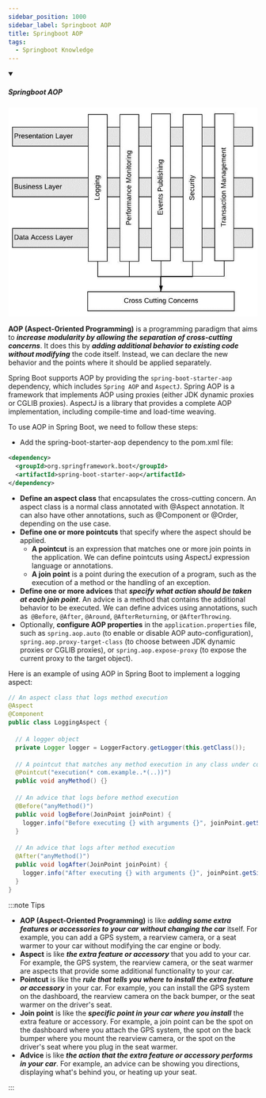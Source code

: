 ```yaml
---
sidebar_position: 1000
sidebar_label: Springboot AOP
title: Springboot AOP
tags:
  - Springboot Knowledge
---
```


<!-- https://brandfolder.com/workbench/extract-text-from-image -->
<!-- ![for root](/img/interviews/angular/forroot.png) -->

<details open>
<summary><h5>Springboot AOP</h5></summary>

![Springboot aop](/img/interviews/java/aop.jpeg)

**AOP (Aspect-Oriented Programming)** is a programming paradigm that aims to ***increase modularity by allowing the separation of cross-cutting concerns***. It does this by ***adding additional behavior to existing code without modifying*** the code itself. Instead, we can declare the new behavior and the points where it should be applied separately.

Spring Boot supports AOP by providing the `spring-boot-starter-aop` dependency, which includes `Spring AOP` and `AspectJ`. Spring AOP is a framework that implements AOP using proxies (either JDK dynamic proxies or CGLIB proxies). AspectJ is a library that provides a complete AOP implementation, including compile-time and load-time weaving.

To use AOP in Spring Boot, we need to follow these steps:

- Add the spring-boot-starter-aop dependency to the pom.xml file:

```xml
<dependency>
  <groupId>org.springframework.boot</groupId>
  <artifactId>spring-boot-starter-aop</artifactId>
</dependency>
```

- **Define an aspect class** that encapsulates the cross-cutting concern. An aspect class is a normal class annotated with @Aspect annotation. It can also have other annotations, such as @Component or @Order, depending on the use case.
- **Define one or more pointcuts** that specify where the aspect should be applied. 
  - **A pointcut** is an expression that matches one or more join points in the application. We can define pointcuts using AspectJ expression language or annotations.
  - **A join point** is a point during the execution of a program, such as the execution of a method or the handling of an exception. 
- **Define one or more advices** that ***specify what action should be taken at each join point***. An advice is a method that contains the additional behavior to be executed. We can define advices using annotations, such as` @Before`, `@After`, `@Around`, `@AfterReturning`, or `@AfterThrowing`.
- Optionally, **configure AOP properties** in the `application.properties` file, such as `spring.aop.auto` (to enable or disable AOP auto-configuration), `spring.aop.proxy-target-class` (to choose between JDK dynamic proxies or CGLIB proxies), or `spring.aop.expose-proxy` (to expose the current proxy to the target object).

Here is an example of using AOP in Spring Boot to implement a logging aspect:

```java
// An aspect class that logs method execution
@Aspect
@Component
public class LoggingAspect {

  // A logger object
  private Logger logger = LoggerFactory.getLogger(this.getClass());

  // A pointcut that matches any method execution in any class under com.example package
  @Pointcut("execution(* com.example..*(..))")
  public void anyMethod() {}

  // An advice that logs before method execution
  @Before("anyMethod()")
  public void logBefore(JoinPoint joinPoint) {
    logger.info("Before executing {} with arguments {}", joinPoint.getSignature(), joinPoint.getArgs());
  }

  // An advice that logs after method execution
  @After("anyMethod()")
  public void logAfter(JoinPoint joinPoint) {
    logger.info("After executing {} with arguments {}", joinPoint.getSignature(), joinPoint.getArgs());
  }
}
```

:::note Tips

- **AOP (Aspect-Oriented Programming)** is like ***adding some extra features or accessories to your car without changing the car*** itself. For example, you can add a GPS system, a rearview camera, or a seat warmer to your car without modifying the car engine or body.
- **Aspect** is like ***the extra feature or accessory*** that you add to your car. For example, the GPS system, the rearview camera, or the seat warmer are aspects that provide some additional functionality to your car.
- **Pointcut** is like the ***rule that tells you where to install the extra feature or accessory*** in your car. For example, you can install the GPS system on the dashboard, the rearview camera on the back bumper, or the seat warmer on the driver's seat.
- **Join point** is like the ***specific point in your car where you install*** the extra feature or accessory. For example, a join point can be the spot on the dashboard where you attach the GPS system, the spot on the back bumper where you mount the rearview camera, or the spot on the driver's seat where you plug in the seat warmer.
- **Advice** is like ***the action that the extra feature or accessory performs in your car***. For example, an advice can be showing you directions, displaying what's behind you, or heating up your seat.

:::

</details>

